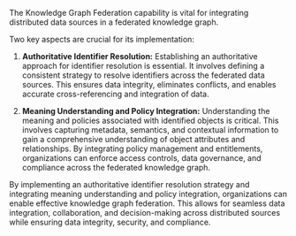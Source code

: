 The Knowledge Graph Federation capability is vital for integrating distributed
data sources in a federated knowledge graph.

Two key aspects are crucial for its implementation:

1. **Authoritative Identifier Resolution:** Establishing an authoritative approach
   for identifier resolution is essential. 
   It involves defining a consistent strategy to resolve identifiers across the 
   federated data sources. 
   This ensures data integrity, eliminates conflicts, and enables accurate 
   cross-referencing and integration of data.

2. **Meaning Understanding and Policy Integration:** Understanding the meaning 
   and policies associated with identified objects is critical. 
   This involves capturing metadata, semantics, and contextual information to gain
   a comprehensive understanding of object attributes and relationships. 
   By integrating policy management and entitlements, organizations can enforce 
   access controls, data governance, and compliance across the federated 
   knowledge graph.

By implementing an authoritative identifier resolution strategy and integrating 
meaning understanding and policy integration, organizations can enable effective 
knowledge graph federation.
This allows for seamless data integration, collaboration, and decision-making
across distributed sources while ensuring data integrity, security, and compliance.

